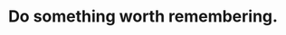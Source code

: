 ---
title: "Do something worth remembering."
attribution: "Elvis Presley"
related:
  - TURN ON
tags:
  - Elvis Presley
  - Quote
---